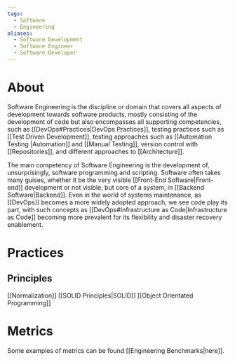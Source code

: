 ```yaml
---
tags:
  - Software
  - Engineering
aliases:
  - Software Development
  - Software Engineer
  - Software Developer
---
```

# About
Software Engineering is the discipline or domain that covers all aspects of development towards software products, mostly consisting of the development of code but also encompasses all supporting competencies, such as [[DevOps#Practices|DevOps Practices]], testing practices such as [[Test Driven Development]], testing approaches such as [[Automation Testing |Automation]] and [[Manual Testing]], version control with [[Repositories]], and different approaches to [[Architecture]].

The main competency of Software Engineering is the development of, unsurprisingly, software programming and scripting. Software often takes many guises, whether it be the very visible [[Front-End Software|Front-end]] development or not visible, but core of a system, in [[Backend Software|Backend]]. Even in the world of systems maintenance, as [[DevOps]] becomes a more widely adopted approach, we see code play its part, with such concepts as [[DevOps#Infrastructure as Code|Infrastructure as Code]] becoming more prevalent for its flexibility and disaster recovery enablement.

# Practices
## Principles
[[Normalization]]
[[SOLID Principles|SOLID]]
[[Object Orientated Programming]]

# Metrics
Some examples of metrics can be found [[Engineering Benchmarks|here]].